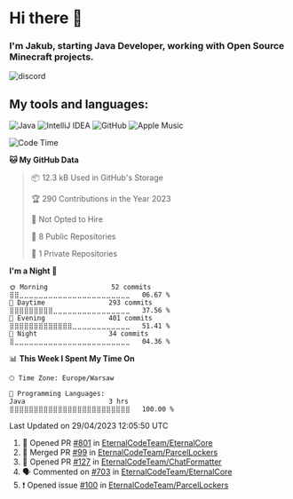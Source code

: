 
# Hi there 👋

### I'm Jakub, starting Java Developer, working with Open Source Minecraft projects.


![discord](https://discord.c99.nl/widget/theme-4/533345209434767372.png)
## My tools and languages:
<img alt="Java" src="https://img.shields.io/badge/java-%23ED8B00.svg?style=for-the-badge&logo=java&logoColor=white"/> <img alt="IntelliJ IDEA" src="https://img.shields.io/badge/IntelliJIDEA-000000.svg?style=for-the-badge&logo=intellij-idea&logoColor=white"/> <img alt="GitHub" src="https://img.shields.io/badge/github-%23121011.svg?style=for-the-badge&logo=github&logoColor=white"/> <img alt="Apple Music" src="https://img.shields.io/badge/Apple_Music-9933CC?style=for-the-badge&logo=apple-music&logoColor=white" />

<!--START_SECTION:waka-->
![Code Time](http://img.shields.io/badge/Code%20Time-150%20hrs%203%20mins-blue)

**🐱 My GitHub Data** 

> 📦 12.3 kB Used in GitHub's Storage 
 > 
> 🏆 290 Contributions in the Year 2023
 > 
> 🚫 Not Opted to Hire
 > 
> 📜 8 Public Repositories 
 > 
> 🔑 1 Private Repositories 
 > 
**I'm a Night 🦉** 

```text
🌞 Morning                52 commits          ⣿⣿⣀⣀⣀⣀⣀⣀⣀⣀⣀⣀⣀⣀⣀⣀⣀⣀⣀⣀⣀⣀⣀⣀⣀   06.67 % 
🌆 Daytime                293 commits         ⣿⣿⣿⣿⣿⣿⣿⣿⣿⣀⣀⣀⣀⣀⣀⣀⣀⣀⣀⣀⣀⣀⣀⣀⣀   37.56 % 
🌃 Evening                401 commits         ⣿⣿⣿⣿⣿⣿⣿⣿⣿⣿⣿⣿⣿⣀⣀⣀⣀⣀⣀⣀⣀⣀⣀⣀⣀   51.41 % 
🌙 Night                  34 commits          ⣿⣀⣀⣀⣀⣀⣀⣀⣀⣀⣀⣀⣀⣀⣀⣀⣀⣀⣀⣀⣀⣀⣀⣀⣀   04.36 % 
```


📊 **This Week I Spent My Time On** 

```text
🕑︎ Time Zone: Europe/Warsaw

💬 Programming Languages: 
Java                     3 hrs               ⣿⣿⣿⣿⣿⣿⣿⣿⣿⣿⣿⣿⣿⣿⣿⣿⣿⣿⣿⣿⣿⣿⣿⣿⣿   100.00 % 
```


 Last Updated on 29/04/2023 12:05:50 UTC
<!--END_SECTION:waka-->

<!--START_SECTION:activity-->
1. 💪 Opened PR [#801](https://github.com/EternalCodeTeam/EternalCore/pull/801) in [EternalCodeTeam/EternalCore](https://github.com/EternalCodeTeam/EternalCore)
2. 🎉 Merged PR [#99](https://github.com/EternalCodeTeam/ParcelLockers/pull/99) in [EternalCodeTeam/ParcelLockers](https://github.com/EternalCodeTeam/ParcelLockers)
3. 💪 Opened PR [#127](https://github.com/EternalCodeTeam/ChatFormatter/pull/127) in [EternalCodeTeam/ChatFormatter](https://github.com/EternalCodeTeam/ChatFormatter)
4. 🗣 Commented on [#703](https://github.com/EternalCodeTeam/EternalCore/issues/703) in [EternalCodeTeam/EternalCore](https://github.com/EternalCodeTeam/EternalCore)
5. ❗️ Opened issue [#100](https://github.com/EternalCodeTeam/ParcelLockers/issues/100) in [EternalCodeTeam/ParcelLockers](https://github.com/EternalCodeTeam/ParcelLockers)
<!--END_SECTION:activity-->
